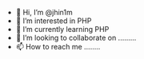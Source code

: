 - 👋 Hi, I’m @jhin1m
- 👀 I’m interested in PHP
- 🌱 I’m currently learning PHP
- 💞️ I’m looking to collaborate on .........
- 📫 How to reach me ........

<!---
jhin1m/jhin1m is a ✨ special ✨ repository because its `README.md` (this file) appears on your GitHub profile.
You can click the Preview link to take a look at your changes.
--->
